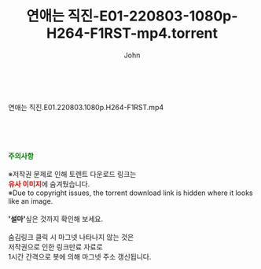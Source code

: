 ﻿---
layout: post
title:  "연애는 직진-E01-220803-1080p-H264-F1RST-mp4.torrent"
author: John
categories: [ 방송/음악 ]
tags: [  ]
image:  
description: "연애는 직진-E01-220803-1080p-H264-F1RST-mp4 torrent 정보 공유"
toc: true
toc_sticky: true
---

<br>
<div class="view-img">
<a class="view_image" href="http://torrentmobile60.com/bbs/view_image.php?fn=%2Fdata%2Ffile%2Fmusic%2F3735182707_r71mIwna_352f73c382073560d7c448eae85188c59a993948.jpg" target="_blank"><img alt="" class="img-tag" content="http://torrentmobile60.com/data/file/music/3735182707_r71mIwna_352f73c382073560d7c448eae85188c59a993948.jpg" itemprop="image" src="http://torrentmobile60.com/data/file/music/3735182707_r71mIwna_352f73c382073560d7c448eae85188c59a993948.jpg"/></a></div><div class="view-content" itemprop="description">
<p>연애는 직진.E01.220803.1080p.H264-F1RST.mp4<br/></p> </div>
    
<br><br><br>
<p data-ke-size="size16"><b><span style="color: green;">주의사항</span></b><br /><br />※저작권 문제로 인해 토렌트 다운로드 링크는<br /><b><span style="color: red;">유사 이미지</span></b>에 숨겨뒀습니다.<br />※Due to copyright issues, the torrent download link is hidden where it looks like an image.<br /><br /><b>'설마'</b>싶은 것까지 확인해 보세요.<br /><br />숨김링크 클릭 시 마그넷 나타나지 않는 것은<br />저작권으로 인한 링크만료 자료로<br />1시간 간격으로 봇에 의해 마그넷 주소 갱신됩니다.</p>
